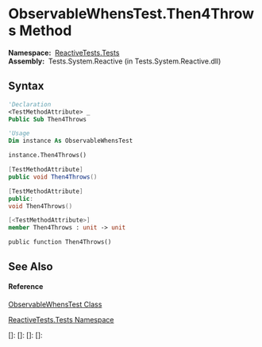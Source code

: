 # ObservableWhensTest.Then4Throws Method

**Namespace:**  [ReactiveTests.Tests](ReactiveTests.Tests\ReactiveTests.Tests.md)  
**Assembly:**  Tests.System.Reactive (in Tests.System.Reactive.dll)

## Syntax

```vb
'Declaration
<TestMethodAttribute> _
Public Sub Then4Throws
```

```vb
'Usage
Dim instance As ObservableWhensTest

instance.Then4Throws()
```

```csharp
[TestMethodAttribute]
public void Then4Throws()
```

```c++
[TestMethodAttribute]
public:
void Then4Throws()
```

```fsharp
[<TestMethodAttribute>]
member Then4Throws : unit -> unit 
```

```jscript
public function Then4Throws()
```

## See Also

#### Reference

[ObservableWhensTest Class](ObservableWhensTest\ObservableWhensTest.md)

[ReactiveTests.Tests Namespace](ReactiveTests.Tests\ReactiveTests.Tests.md)

[]: 
[]: 
[]: 
[]: 